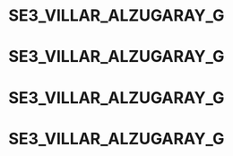 # SE3_VILLAR_ALZUGARAY_G
# SE3_VILLAR_ALZUGARAY_G
# SE3_VILLAR_ALZUGARAY_G
# SE3_VILLAR_ALZUGARAY_G
